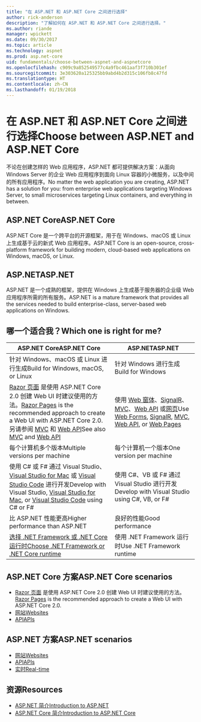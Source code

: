 ```yaml
---
title: "在 ASP.NET 和 ASP.NET Core 之间进行选择"
author: rick-anderson
description: "了解如何在 ASP.NET 和 ASP.NET Core 之间进行选择。"
ms.author: riande
manager: wpickett
ms.date: 09/30/2017
ms.topic: article
ms.technology: aspnet
ms.prod: asp.net-core
uid: fundamentals/choose-between-aspnet-and-aspnetcore
ms.openlocfilehash: c909c9a852549577c4a9fbc461aaf3f710b301ef
ms.sourcegitcommit: 3e303620a125325bb9abd4b2d315c106fb8c47fd
ms.translationtype: HT
ms.contentlocale: zh-CN
ms.lasthandoff: 01/19/2018
---
```

# <a name="choose-between-aspnet-and-aspnet-core"></a><span data-ttu-id="061ca-103">在 ASP.NET 和 ASP.NET Core 之间进行选择</span><span class="sxs-lookup"><span data-stu-id="061ca-103">Choose between ASP.NET and ASP.NET Core</span></span> 

<span data-ttu-id="061ca-104">不论在创建怎样的 Web 应用程序，ASP.NET 都可提供解决方案：从面向 Windows Server 的企业 Web 应用程序到面向 Linux 容器的小微服务，以及中间的所有应用程序。</span><span class="sxs-lookup"><span data-stu-id="061ca-104">No matter the web application you are creating, ASP.NET has a solution for you: from enterprise web applications targeting Windows Server, to small microservices targeting Linux containers, and everything in between.</span></span>

## <a name="aspnet-core"></a><span data-ttu-id="061ca-105">ASP.NET Core</span><span class="sxs-lookup"><span data-stu-id="061ca-105">ASP.NET Core</span></span>

<span data-ttu-id="061ca-106">ASP.NET Core 是一个跨平台的开源框架，用于在 Windows、macOS 或 Linux 上生成基于云的新式 Web 应用程序。</span><span class="sxs-lookup"><span data-stu-id="061ca-106">ASP.NET Core is an open-source, cross-platform framework for building modern, cloud-based web applications on Windows, macOS, or Linux.</span></span>

## <a name="aspnet"></a><span data-ttu-id="061ca-107">ASP.NET</span><span class="sxs-lookup"><span data-stu-id="061ca-107">ASP.NET</span></span>

<span data-ttu-id="061ca-108">ASP.NET 是一个成熟的框架，提供在 Windows 上生成基于服务器的企业级 Web 应用程序所需的所有服务。</span><span class="sxs-lookup"><span data-stu-id="061ca-108">ASP.NET is a mature framework that provides all the services needed to build enterprise-class, server-based web applications on Windows.</span></span>

## <a name="which-one-is-right-for-me"></a><span data-ttu-id="061ca-109">哪一个适合我？</span><span class="sxs-lookup"><span data-stu-id="061ca-109">Which one is right for me?</span></span>

| <span data-ttu-id="061ca-110">ASP.NET Core</span><span class="sxs-lookup"><span data-stu-id="061ca-110">ASP.NET Core</span></span> | <span data-ttu-id="061ca-111">ASP.NET</span><span class="sxs-lookup"><span data-stu-id="061ca-111">ASP.NET</span></span> |
|---|---|
|<span data-ttu-id="061ca-112">针对 Windows、macOS 或 Linux 进行生成</span><span class="sxs-lookup"><span data-stu-id="061ca-112">Build for Windows, macOS, or Linux</span></span>|<span data-ttu-id="061ca-113">针对 Windows 进行生成</span><span class="sxs-lookup"><span data-stu-id="061ca-113">Build for Windows</span></span>|
|<span data-ttu-id="061ca-114">[Razor 页面](xref:mvc/razor-pages/index) 是使用 ASP.NET Core 2.0 创建 Web UI 时建议使用的方法。</span><span class="sxs-lookup"><span data-stu-id="061ca-114">[Razor Pages](xref:mvc/razor-pages/index) is the recommended approach to create a Web UI with ASP.NET Core 2.0.</span></span> <span data-ttu-id="061ca-115">另请参阅 [MVC](xref:mvc/overview) 和 [Web API](xref:tutorials/first-web-api)</span><span class="sxs-lookup"><span data-stu-id="061ca-115">See also [MVC](xref:mvc/overview) and [Web API](xref:tutorials/first-web-api)</span></span>|<span data-ttu-id="061ca-116">使用 [Web 窗体](https://docs.microsoft.com/aspnet/web-forms)、[SignalR](https://docs.microsoft.com/aspnet/signalr)、[MVC](https://docs.microsoft.com/aspnet/mvc)、[Web API](https://docs.microsoft.com/aspnet/web-api/) 或[网页](https://docs.microsoft.com/aspnet/web-pages)</span><span class="sxs-lookup"><span data-stu-id="061ca-116">Use [Web Forms](https://docs.microsoft.com/aspnet/web-forms), [SignalR](https://docs.microsoft.com/aspnet/signalr), [MVC](https://docs.microsoft.com/aspnet/mvc), [Web API](https://docs.microsoft.com/aspnet/web-api/), or [Web Pages](https://docs.microsoft.com/aspnet/web-pages)</span></span>|
|<span data-ttu-id="061ca-117">每个计算机多个版本</span><span class="sxs-lookup"><span data-stu-id="061ca-117">Multiple versions per machine</span></span>|<span data-ttu-id="061ca-118">每个计算机一个版本</span><span class="sxs-lookup"><span data-stu-id="061ca-118">One version per machine</span></span>|
|<span data-ttu-id="061ca-119">使用 C# 或 F# 通过 Visual Studio、[Visual Studio for Mac](https://www.visualstudio.com/vs/visual-studio-mac/) 或 [Visual Studio Code](https://code.visualstudio.com/) 进行开发</span><span class="sxs-lookup"><span data-stu-id="061ca-119">Develop with Visual Studio, [Visual Studio for Mac](https://www.visualstudio.com/vs/visual-studio-mac/), or [Visual Studio Code](https://code.visualstudio.com/) using C# or F#</span></span>|<span data-ttu-id="061ca-120">使用 C#、VB 或 F# 通过 Visual Studio 进行开发</span><span class="sxs-lookup"><span data-stu-id="061ca-120">Develop with Visual Studio using C#, VB, or F#</span></span>|
|<span data-ttu-id="061ca-121">比 ASP.NET 性能更高</span><span class="sxs-lookup"><span data-stu-id="061ca-121">Higher performance than ASP.NET</span></span>|<span data-ttu-id="061ca-122">良好的性能</span><span class="sxs-lookup"><span data-stu-id="061ca-122">Good performance</span></span>|
|[<span data-ttu-id="061ca-123">选择 .NET Framework 或 .NET Core 运行时</span><span class="sxs-lookup"><span data-stu-id="061ca-123">Choose .NET Framework or .NET Core runtime</span></span>](https://docs.microsoft.com/dotnet/articles/standard/choosing-core-framework-server)|<span data-ttu-id="061ca-124">使用 .NET Framework 运行时</span><span class="sxs-lookup"><span data-stu-id="061ca-124">Use .NET Framework runtime</span></span>|

## <a name="aspnet-core-scenarios"></a><span data-ttu-id="061ca-125">ASP.NET Core 方案</span><span class="sxs-lookup"><span data-stu-id="061ca-125">ASP.NET Core scenarios</span></span>

<!-- update link to Razor Pages mvc movie series when done -->
* <span data-ttu-id="061ca-126">[Razor 页面](xref:mvc/razor-pages/index) 是使用 ASP.NET Core 2.0 创建 Web UI 时建议使用的方法。</span><span class="sxs-lookup"><span data-stu-id="061ca-126">[Razor Pages](xref:mvc/razor-pages/index) is the recommended approach to create a Web UI with ASP.NET Core 2.0.</span></span>
* [<span data-ttu-id="061ca-127">网站</span><span class="sxs-lookup"><span data-stu-id="061ca-127">Websites</span></span>](xref:tutorials/first-mvc-app/index)
* [<span data-ttu-id="061ca-128">API</span><span class="sxs-lookup"><span data-stu-id="061ca-128">APIs</span></span>](xref:tutorials/first-web-api)

## <a name="aspnet-scenarios"></a><span data-ttu-id="061ca-129">ASP.NET 方案</span><span class="sxs-lookup"><span data-stu-id="061ca-129">ASP.NET scenarios</span></span>

* [<span data-ttu-id="061ca-130">网站</span><span class="sxs-lookup"><span data-stu-id="061ca-130">Websites</span></span>](https://docs.microsoft.com/aspnet/mvc)
* [<span data-ttu-id="061ca-131">API</span><span class="sxs-lookup"><span data-stu-id="061ca-131">APIs</span></span>](https://docs.microsoft.com/aspnet/web-api)
* [<span data-ttu-id="061ca-132">实时</span><span class="sxs-lookup"><span data-stu-id="061ca-132">Real-time</span></span>](https://docs.microsoft.com/aspnet/signalr)

## <a name="resources"></a><span data-ttu-id="061ca-133">资源</span><span class="sxs-lookup"><span data-stu-id="061ca-133">Resources</span></span>

* [<span data-ttu-id="061ca-134">ASP.NET 简介</span><span class="sxs-lookup"><span data-stu-id="061ca-134">Introduction to ASP.NET</span></span>](https://docs.microsoft.com/aspnet/overview)
* [<span data-ttu-id="061ca-135">ASP.NET Core 简介</span><span class="sxs-lookup"><span data-stu-id="061ca-135">Introduction to ASP.NET Core</span></span>](xref:index)

